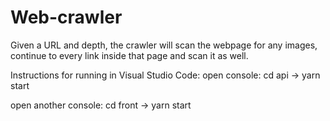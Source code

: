 # Web-crawler
 Given a URL and depth, the crawler will scan the webpage for any images, continue to every link inside that page and scan it as well. 


Instructions for running in Visual Studio Code:
open console:
cd api -> yarn start

open another console:
cd front -> yarn start
